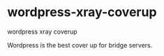 # wordpress-xray-coverup
wordpress xray coverup

Wordpress is the best cover up for bridge servers.
